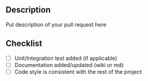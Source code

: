 ## Description
Put description of your pull request here

## Checklist
- [ ] Unit/Integration test added (if applicable)
- [ ] Documentation added/updated (wiki or md)
- [ ] Code style is consistent with the rest of the project
